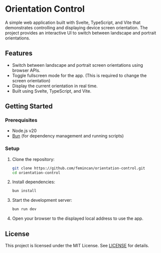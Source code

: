 # Orientation Control

A simple web application built with Svelte, TypeScript, and Vite that demonstrates controlling and displaying device screen orientation. The project provides an interactive UI to switch between landscape and portrait orientations.

## Features

- Switch between landscape and portrait screen orientations using browser APIs.
- Toggle fullscreen mode for the app. (This is required to change the screen orientation)
- Display the current orientation in real time.
- Built using Svelte, TypeScript, and Vite.

## Getting Started

### Prerequisites

- Node.js v20
- [Bun](https://bun.sh/) (for dependency management and running scripts)

### Setup

1. Clone the repository:

   ```bash
   git clone https://github.com/femincan/orientation-control.git
   cd orientation-control
   ```

2. Install dependencies:

   ```bash
   bun install
   ```

3. Start the development server:

   ```bash
   bun run dev
   ```

4. Open your browser to the displayed local address to use the app.

## License

This project is licensed under the MIT License. See [LICENSE](./LICENSE) for details.
